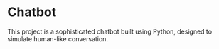 # Chatbot
This project is a sophisticated chatbot built using Python, designed to simulate human-like conversation.
